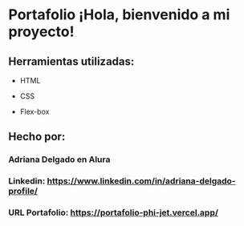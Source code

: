 # Portafolio ¡Hola, bienvenido a mi proyecto!

## Herramientas utilizadas:

* HTML

* CSS

* Flex-box

## Hecho por:

### Adriana Delgado en Alura

### Linkedin: https://www.linkedin.com/in/adriana-delgado-profile/
### URL Portafolio: https://portafolio-phi-jet.vercel.app/
